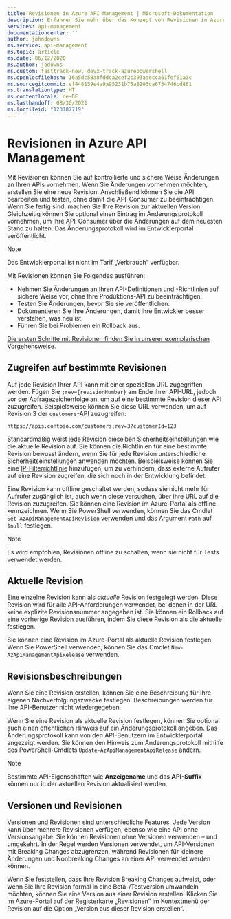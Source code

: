 ```yaml
---
title: Revisionen in Azure API Management | Microsoft-Dokumentation
description: Erfahren Sie mehr über das Konzept von Revisionen in Azure API Management.
services: api-management
documentationcenter: ''
author: johndowns
ms.service: api-management
ms.topic: article
ms.date: 06/12/2020
ms.author: jodowns
ms.custom: fasttrack-new, devx-track-azurepowershell
ms.openlocfilehash: 16a5dc58a8fddca2cef2c393aaecca61fef61a3c
ms.sourcegitcommit: ef448159e4a9a95231b75a8203ca6734746cd861
ms.translationtype: HT
ms.contentlocale: de-DE
ms.lasthandoff: 08/30/2021
ms.locfileid: "123187719"
---
```

# <a name="revisions-in-azure-api-management"></a>Revisionen in Azure API Management

Mit Revisionen können Sie auf kontrollierte und sichere Weise Änderungen an Ihren APIs vornehmen. Wenn Sie Änderungen vornehmen möchten, erstellen Sie eine neue Revision. Anschließend können Sie die API bearbeiten und testen, ohne damit die API-Consumer zu beeinträchtigen. Wenn Sie fertig sind, machen Sie Ihre Revision zur aktuellen Version. Gleichzeitig können Sie optional einen Eintrag im Änderungsprotokoll vornehmen, um Ihre API-Consumer über die Änderungen auf dem neuesten Stand zu halten. Das Änderungsprotokoll wird im Entwicklerportal veröffentlicht.

> [!NOTE]
> Das Entwicklerportal ist nicht im Tarif „Verbrauch“ verfügbar.

Mit Revisionen können Sie Folgendes ausführen:

- Nehmen Sie Änderungen an Ihren API-Definitionen und -Richtlinien auf sichere Weise vor, ohne Ihre Produktions-API zu beeinträchtigen.
- Testen Sie Änderungen, bevor Sie sie veröffentlichen.
- Dokumentieren Sie Ihre Änderungen, damit Ihre Entwickler besser verstehen, was neu ist.
- Führen Sie bei Problemen ein Rollback aus.

[Die ersten Schritte mit Revisionen finden Sie in unserer exemplarischen Vorgehensweise.](./api-management-get-started-revise-api.md)

## <a name="accessing-specific-revisions"></a>Zugreifen auf bestimmte Revisionen

Auf jede Revision Ihrer API kann mit einer speziellen URL zugegriffen werden. Fügen Sie `;rev={revisionNumber}` am Ende Ihrer API-URL, jedoch vor der Abfragezeichenfolge an, um auf eine bestimmte Revision dieser API zuzugreifen. Beispielsweise können Sie diese URL verwenden, um auf Revision 3 der `customers`-API zuzugreifen:

`https://apis.contoso.com/customers;rev=3?customerId=123`

Standardmäßig weist jede Revision dieselben Sicherheitseinstellungen wie die aktuelle Revision auf. Sie können die Richtlinien für eine bestimmte Revision bewusst ändern, wenn Sie für jede Revision unterschiedliche Sicherheitseinstellungen anwenden möchten. Beispielsweise können Sie eine [IP-Filterrichtlinie](./api-management-access-restriction-policies.md#RestrictCallerIPs) hinzufügen, um zu verhindern, dass externe Aufrufer auf eine Revision zugreifen, die sich noch in der Entwicklung befindet.

Eine Revision kann offline geschaltet werden, sodass sie nicht mehr für Aufrufer zugänglich ist, auch wenn diese versuchen, über ihre URL auf die Revision zuzugreifen. Sie können eine Revision im Azure-Portal als offline kennzeichnen. Wenn Sie PowerShell verwenden, können Sie das Cmdlet `Set-AzApiManagementApiRevision` verwenden und das Argument `Path` auf `$null` festlegen.

> [!NOTE]
> Es wird empfohlen, Revisionen offline zu schalten, wenn sie nicht für Tests verwendet werden.

## <a name="current-revision"></a>Aktuelle Revision

Eine einzelne Revision kann als *aktuelle* Revision festgelegt werden. Diese Revision wird für alle API-Anforderungen verwendet, bei denen in der URL keine explizite Revisionsnummer angegeben ist. Sie können ein Rollback auf eine vorherige Revision ausführen, indem Sie diese Revision als die aktuelle festlegen.

Sie können eine Revision im Azure-Portal als aktuelle Revision festlegen. Wenn Sie PowerShell verwenden, können Sie das Cmdlet `New-AzApiManagementApiRelease` verwenden.

## <a name="revision-descriptions"></a>Revisionsbeschreibungen

Wenn Sie eine Revision erstellen, können Sie eine Beschreibung für Ihre eigenen Nachverfolgungszwecke festlegen. Beschreibungen werden für Ihre API-Benutzer nicht wiedergegeben.

Wenn Sie eine Revision als aktuelle Revision festlegen, können Sie optional auch einen öffentlichen Hinweis auf ein Änderungsprotokoll angeben. Das Änderungsprotokoll kann von den API-Benutzern im Entwicklerportal angezeigt werden. Sie können den Hinweis zum Änderungsprotokoll mithilfe des PowerShell-Cmdlets `Update-AzApiManagementApiRelease` ändern.

> [!NOTE]
> Bestimmte API-Eigenschaften wie **Anzeigename** und das **API-Suffix** können nur in der aktuellen Revision aktualisiert werden.

## <a name="versions-and-revisions"></a>Versionen und Revisionen

Versionen und Revisionen sind unterschiedliche Features. Jede Version kann über mehrere Revisionen verfügen, ebenso wie eine API ohne Versionsangabe. Sie können Revisionen ohne Versionen verwenden – und umgekehrt. In der Regel werden Versionen verwendet, um API-Versionen mit Breaking Changes abzugrenzen, während Revisionen für kleinere Änderungen und Nonbreaking Changes an einer API verwendet werden können.

Wenn Sie feststellen, dass Ihre Revision Breaking Changes aufweist, oder wenn Sie Ihre Revision formal in eine Beta-/Testversion umwandeln möchten, können Sie eine Version aus einer Revision erstellen. Klicken Sie im Azure-Portal auf der Registerkarte „Revisionen“ im Kontextmenü der Revision auf die Option „Version aus dieser Revision erstellen“.
